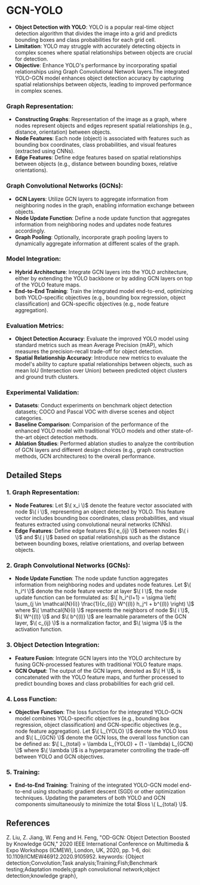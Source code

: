 # GCN-YOLO

- **Object Detection with YOLO**: YOLO is a popular real-time object detection algorithm that divides the image into a grid and predicts bounding boxes and class probabilities for each grid cell.
- **Limitation**: YOLO may struggle with accurately detecting objects in complex scenes where spatial relationships between objects are crucial for detection.
- **Objective**: Enhance YOLO's performance by incorporating spatial relationships using Graph Convolutional Network layers.The integrated YOLO-GCN model enhances object detection accuracy by capturing spatial relationships between objects, leading to improved performance in complex scenes.

### Graph Representation:
- **Constructing Graphs**: Representation of the image as a graph, where nodes represent objects and edges represent spatial relationships (e.g., distance, orientation) between objects.
- **Node Features**: Each node (object) is associated with features such as bounding box coordinates, class probabilities, and visual features (extracted using CNNs).
- **Edge Features**: Define edge features based on spatial relationships between objects (e.g., distance between bounding boxes, relative orientations).

### Graph Convolutional Networks (GCNs):
- **GCN Layers**: Utilize GCN layers to aggregate information from neighboring nodes in the graph, enabling information exchange between objects.
- **Node Update Function**: Define a node update function that aggregates information from neighboring nodes and updates node features accordingly.
- **Graph Pooling**: Optionally, incorporate graph pooling layers to dynamically aggregate information at different scales of the graph.

### Model Integration:
- **Hybrid Architecture**: Integrate GCN layers into the YOLO architecture, either by extending the YOLO backbone or by adding GCN layers on top of the YOLO feature maps.
- **End-to-End Training**: Train the integrated model end-to-end, optimizing both YOLO-specific objectives (e.g., bounding box regression, object classification) and GCN-specific objectives (e.g., node feature aggregation).

### Evaluation Metrics:
- **Object Detection Accuracy**: Evaluate the improved YOLO model using standard metrics such as mean Average Precision (mAP), which measures the precision-recall trade-off for object detection.
- **Spatial Relationship Accuracy**: Introduce new metrics to evaluate the model's ability to capture spatial relationships between objects, such as mean IoU (Intersection over Union) between predicted object clusters and ground truth clusters.

### Experimental Validation:
- **Datasets**: Conduct experiments on benchmark object detection datasets; COCO and Pascal VOC with diverse scenes and object categories.
- **Baseline Comparison**: Comparision of the performance of the enhanced YOLO model with traditional YOLO models and other state-of-the-art object detection methods.
- **Ablation Studies**: Performed ablation studies to analyze the contribution of GCN layers and different design choices (e.g., graph construction methods, GCN architectures) to the overall performance.

## Detailed Steps

### 1. Graph Representation:
- **Node Features**: Let $\( x_i \)$ denote the feature vector associated with node $\( i \)$, representing an object detected by YOLO. This feature vector includes bounding box coordinates, class probabilities, and visual features extracted using convolutional neural networks (CNNs).
- **Edge Features**: Define edge features $\( e_{ij} \)$ between nodes $\( i \)$ and $\( j \)$ based on spatial relationships such as the distance between bounding boxes, relative orientations, and overlap between objects.

### 2. Graph Convolutional Networks (GCNs):
- **Node Update Function**: The node update function aggregates information from neighboring nodes and updates node features. Let $\( h_i^l \)$ denote the node feature vector at layer $\( l \)$, the node update function can be formulated as:
$\[ h_i^{l+1} = \sigma \left( \sum_{j \in \mathcal{N}(i)} \frac{1}{c_{ij}} W^{(l)} h_j^l + b^{(l)} \right) \]$
where $\( \mathcal{N}(i) \)$ represents the neighbors of node $\( i \)$, $\( W^{(l)} \)$ and $\( b^{(l)} \)$ are learnable parameters of the GCN layer, $\( c_{ij} \)$ is a normalization factor, and $\( \sigma \)$ is the activation function.

### 3. Object Detection Integration:
- **Feature Fusion**: Integrate GCN layers into the YOLO architecture by fusing GCN-processed features with traditional YOLO feature maps.
- **GCN Output**: The output of the GCN layers, denoted as $\( H \)$, is concatenated with the YOLO feature maps, and further processed to predict bounding boxes and class probabilities for each grid cell.

### 4. Loss Function:
- **Objective Function**: The loss function for the integrated YOLO-GCN model combines YOLO-specific objectives (e.g., bounding box regression, object classification) and GCN-specific objectives (e.g., node feature aggregation). Let $\( L_{YOLO} \)$ denote the YOLO loss and $\( L_{GCN} \)$ denote the GCN loss, the overall loss function can be defined as:
$\[ L_{total} = \lambda L_{YOLO} + (1 - \lambda) L_{GCN} \]$
where $\( \lambda \)$ is a hyperparameter controlling the trade-off between YOLO and GCN objectives.

### 5. Training:
- **End-to-End Training**: Training of the integrated YOLO-GCN model end-to-end using stochastic gradient descent (SGD) or other optimization techniques. Updating the parameters of both YOLO and GCN components simultaneously to minimize the total $loss \( L_{total} \)$.


## References
Z. Liu, Z. Jiang, W. Feng and H. Feng, "OD-GCN: Object Detection Boosted by Knowledge GCN," 2020 IEEE International Conference on Multimedia & Expo Workshops (ICMEW), London, UK, 2020, pp. 1-6, doi: 10.1109/ICMEW46912.2020.9105952. keywords: {Object detection;Convolution;Task analysis;Training;Fish;Benchmark testing;Adaptation models;graph convolutional network;object detection;knowledge graph},
